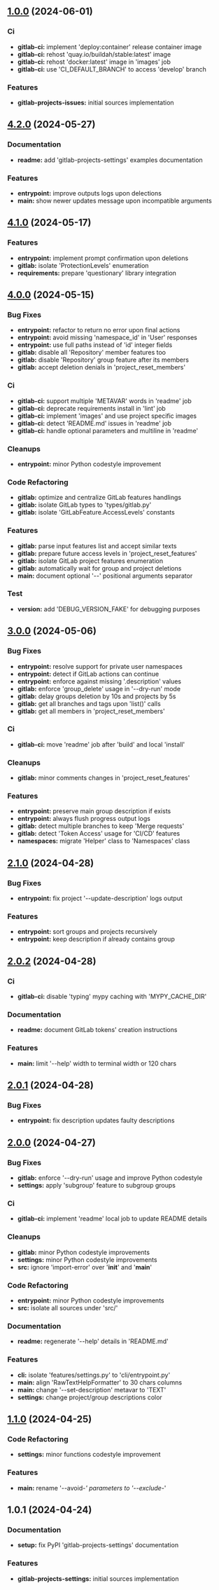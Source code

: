 
<a name="1.0.0"></a>
## [1.0.0](https://gitlab.com/AdrianDC/gitlab-projects-issues/compare/4.2.0...1.0.0) (2024-06-01)

### Ci

* **gitlab-ci:** implement 'deploy:container' release container image
* **gitlab-ci:** rehost 'quay.io/buildah/stable:latest' image
* **gitlab-ci:** rehost 'docker:latest' image in 'images' job
* **gitlab-ci:** use 'CI_DEFAULT_BRANCH' to access 'develop' branch

### Features

* **gitlab-projects-issues:** initial sources implementation


<a name="4.2.0"></a>
## [4.2.0](https://gitlab.com/AdrianDC/gitlab-projects-issues/compare/4.1.0...4.2.0) (2024-05-27)

### Documentation

* **readme:** add 'gitlab-projects-settings' examples documentation

### Features

* **entrypoint:** improve outputs logs upon delections
* **main:** show newer updates message upon incompatible arguments


<a name="4.1.0"></a>
## [4.1.0](https://gitlab.com/AdrianDC/gitlab-projects-issues/compare/4.0.0...4.1.0) (2024-05-17)

### Features

* **entrypoint:** implement prompt confirmation upon deletions
* **gitlab:** isolate 'ProtectionLevels' enumeration
* **requirements:** prepare 'questionary' library integration


<a name="4.0.0"></a>
## [4.0.0](https://gitlab.com/AdrianDC/gitlab-projects-issues/compare/3.0.0...4.0.0) (2024-05-15)

### Bug Fixes

* **entrypoint:** refactor to return no error upon final actions
* **entrypoint:** avoid missing 'namespace_id' in 'User' responses
* **entrypoint:** use full paths instead of 'id' integer fields
* **gitlab:** disable all 'Repository' member features too
* **gitlab:** disable 'Repository' group feature after its members
* **gitlab:** accept deletion denials in 'project_reset_members'

### Ci

* **gitlab-ci:** support multiple 'METAVAR' words in 'readme' job
* **gitlab-ci:** deprecate requirements install in 'lint' job
* **gitlab-ci:** implement 'images' and use project specific images
* **gitlab-ci:** detect 'README.md' issues in 'readme' job
* **gitlab-ci:** handle optional parameters and multiline in 'readme'

### Cleanups

* **entrypoint:** minor Python codestyle improvement

### Code Refactoring

* **gitlab:** optimize and centralize GitLab features handlings
* **gitlab:** isolate GitLab types to 'types/gitlab.py'
* **gitlab:** isolate 'GitLabFeature.AccessLevels' constants

### Features

* **gitlab:** parse input features list and accept similar texts
* **gitlab:** prepare future access levels in 'project_reset_features'
* **gitlab:** isolate GitLab project features enumeration
* **gitlab:** automatically wait for group and project deletions
* **main:** document optional '--' positional arguments separator

### Test

* **version:** add 'DEBUG_VERSION_FAKE' for debugging purposes


<a name="3.0.0"></a>
## [3.0.0](https://gitlab.com/AdrianDC/gitlab-projects-issues/compare/2.1.0...3.0.0) (2024-05-06)

### Bug Fixes

* **entrypoint:** resolve support for private user namespaces
* **entrypoint:** detect if GitLab actions can continue
* **entrypoint:** enforce against missing '.description' values
* **gitlab:** enforce 'group_delete' usage in '--dry-run' mode
* **gitlab:** delay groups deletion by 10s and projects by 5s
* **gitlab:** get all branches and tags upon 'list()' calls
* **gitlab:** get all members in 'project_reset_members'

### Ci

* **gitlab-ci:** move 'readme' job after 'build' and local 'install'

### Cleanups

* **gitlab:** minor comments changes in 'project_reset_features'

### Features

* **entrypoint:** preserve main group description if exists
* **entrypoint:** always flush progress output logs
* **gitlab:** detect multiple branches to keep 'Merge requests'
* **gitlab:** detect 'Token Access' usage for 'CI/CD' features
* **namespaces:** migrate 'Helper' class to 'Namespaces' class


<a name="2.1.0"></a>
## [2.1.0](https://gitlab.com/AdrianDC/gitlab-projects-issues/compare/2.0.2...2.1.0) (2024-04-28)

### Bug Fixes

* **entrypoint:** fix project '--update-description' logs output

### Features

* **entrypoint:** sort groups and projects recursively
* **entrypoint:** keep description if already contains group


<a name="2.0.2"></a>
## [2.0.2](https://gitlab.com/AdrianDC/gitlab-projects-issues/compare/2.0.1...2.0.2) (2024-04-28)

### Ci

* **gitlab-ci:** disable 'typing' mypy caching with 'MYPY_CACHE_DIR'

### Documentation

* **readme:** document GitLab tokens' creation instructions

### Features

* **main:** limit '--help' width to terminal width or 120 chars


<a name="2.0.1"></a>
## [2.0.1](https://gitlab.com/AdrianDC/gitlab-projects-issues/compare/2.0.0...2.0.1) (2024-04-28)

### Bug Fixes

* **entrypoint:** fix description updates faulty descriptions


<a name="2.0.0"></a>
## [2.0.0](https://gitlab.com/AdrianDC/gitlab-projects-issues/compare/1.1.0...2.0.0) (2024-04-27)

### Bug Fixes

* **gitlab:** enforce '--dry-run' usage and improve Python codestyle
* **settings:** apply 'subgroup' feature to subgroup groups

### Ci

* **gitlab-ci:** implement 'readme' local job to update README details

### Cleanups

* **gitlab:** minor Python codestyle improvements
* **settings:** minor Python codestyle improvements
* **src:** ignore 'import-error' over '__init__' and '__main__'

### Code Refactoring

* **entrypoint:** minor Python codestyle improvements
* **src:** isolate all sources under 'src/'

### Documentation

* **readme:** regenerate '--help' details in 'README.md'

### Features

* **cli:** isolate 'features/settings.py' to 'cli/entrypoint.py'
* **main:** align 'RawTextHelpFormatter' to 30 chars columns
* **main:** change '--set-description' metavar to 'TEXT'
* **settings:** change project/group descriptions color


<a name="1.1.0"></a>
## [1.1.0](https://gitlab.com/AdrianDC/gitlab-projects-issues/compare/1.0.1...1.1.0) (2024-04-25)

### Code Refactoring

* **settings:** minor functions codestyle improvement

### Features

* **main:** rename '--avoid-*' parameters to '--exclude-*'


<a name="1.0.1"></a>
## 1.0.1 (2024-04-24)

### Documentation

* **setup:** fix PyPI 'gitlab-projects-settings' documentation

### Features

* **gitlab-projects-settings:** initial sources implementation

